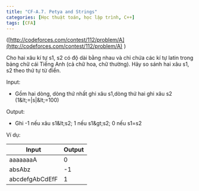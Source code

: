 ```yaml
---
title: "CF-A.7. Petya and Strings"
categories: [Học thuật toán, học lập trình, C++]
tags: [CFA]
---
```


([http://codeforces.com/contest/112/problem/A](http://codeforces.com/contest/112/problem/A) )

Cho hai xâu kí tự s1, s2 có độ dài bằng nhau và chỉ chứa các kí tự latin trong bảng chữ cái Tiếng Anh (cả chữ hoa, chữ thường). Hãy so sánh hai xâu s1, s2 theo thứ tự từ điển.

Input:

- Gồm hai dòng, dòng thứ nhất ghi xâu s1,dòng thứ hai ghi xâu s2 (1\&lt;=|s|\&lt;=100)

Output:

- Ghi -1 nếu xâu s1\&lt;s2; 1 nếu s1\&gt;s2; 0 nếu s1=s2

Ví dụ:

| **Input** | **Output** |
| --- | --- |
| aaaaaaaA | 0 |
| absAbz | -1 |
| abcdefgAbCdEfF | 1 |
